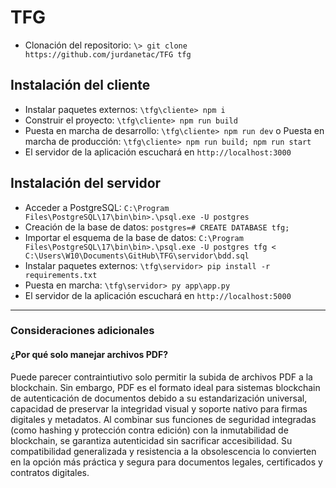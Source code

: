 # TFG

- Clonación del repositorio: `\> git clone https://github.com/jurdanetac/TFG tfg`

## Instalación del cliente
- Instalar paquetes externos: `\tfg\cliente> npm i`
- Construir el proyecto: `\tfg\cliente> npm run build`
- Puesta en marcha de desarrollo: `\tfg\cliente> npm run dev` o Puesta en marcha de producción: `\tfg\cliente> npm run build; npm run start`
- El servidor de la aplicación escuchará en `http://localhost:3000` 

## Instalación del servidor
- Acceder a PostgreSQL: `C:\Program Files\PostgreSQL\17\bin\bin>.\psql.exe -U postgres`
- Creación de la base de datos: `postgres=# CREATE DATABASE tfg;`
- Importar el esquema de la base de datos: `C:\Program Files\PostgreSQL\17\bin\bin>.\psql.exe -U postgres tfg < C:\Users\W10\Documents\GitHub\TFG\servidor\bdd.sql`
- Instalar paquetes externos: `\tfg\servidor> pip install -r requirements.txt`
- Puesta en marcha: `\tfg\servidor> py app\app.py`
- El servidor de la aplicación escuchará en `http://localhost:5000`


---


### Consideraciones adicionales
#### ¿Por qué solo manejar archivos PDF?
Puede parecer contraintiutivo solo permitir la subida de archivos PDF a la blockchain. Sin embargo, PDF es el formato ideal para sistemas blockchain de autenticación de documentos debido a su estandarización universal, capacidad de preservar la integridad visual y soporte nativo para firmas digitales y metadatos. Al combinar sus funciones de seguridad integradas (como hashing y protección contra edición) con la inmutabilidad de blockchain, se garantiza autenticidad sin sacrificar accesibilidad. Su compatibilidad generalizada y resistencia a la obsolescencia lo convierten en la opción más práctica y segura para documentos legales, certificados y contratos digitales.